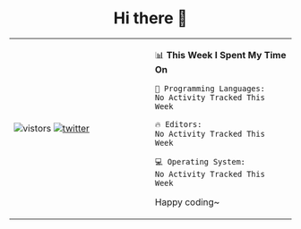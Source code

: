 <h1 align="center">Hi there 👋 </h3>

<table width="100%">
    <tr>
        <td valign="center" width="50%">
              <img src="https://visitor-badge.glitch.me/badge?page_id=keithnull" alt="vistors" />
              <a href="https://twitter.com/_keithnull"><img src="https://img.shields.io/badge/@__keithnull-1DA1F2?style=flat&logo=Twitter&logoColor=white" alt="twitter"/></a>
        </td>
        <td valign="top" width="50%">

<!--START_SECTION:waka-->
📊 **This Week I Spent My Time On** 

```text
💬 Programming Languages: 
No Activity Tracked This Week

🔥 Editors: 
No Activity Tracked This Week

💻 Operating System: 
No Activity Tracked This Week

```
<!--END_SECTION:waka-->

Happy coding~
        </td>
    </tr>
</table>


